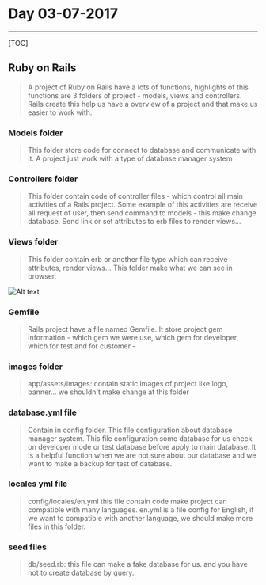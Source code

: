
# Day 03-07-2017
----------

[TOC]

## Ruby on Rails
>A project of Ruby on Rails have a lots of functions, highlights of this functions are 3 folders of project - models, views and controllers. Rails create this help us have a overview of a project and that make us easier to work with.

### Models folder
> This folder store code for connect to database and communicate with it.
> A project just work with a type of database manager system
### Controllers folder
>This folder contain code of controller files - which control all main activities of a Rails project.
>Some example of this activities are receive all request of user, then send command to models - this make change database. Send link or set attributes to erb files to render views...

### Views folder
> This folder contain erb or another file type which can receive attributes, render views...
> This folder make what we can see in browser.

![Alt text](./image_thumb3.png)

### Gemfile
>Rails project have a file named Gemfile. It store project gem information - which gem we were use, which gem for developer, which for test and for customer.-

### images folder
>app/assets/images: contain static images of project like logo, banner... we shouldn't make change at this folder


### database.yml file
>Contain in config folder. This file configuration about database manager system.
>This file configuration some database for us check on developer mode or test database before apply to main database.
>It is a helpful function when we are not sure about our database and we want to make a backup for test of database.

### locales yml file
>config/locales/en.yml this file contain code make project can compatible with many languages. en.yml  is a file config for English, if we want to compatible with another language, we should make more files in this folder.


### seed files
> db/seed.rb: this file can make a fake database for us. and you have not to create database by query.



